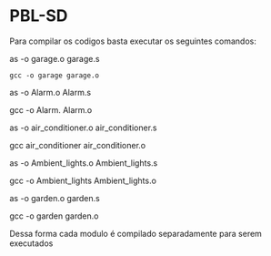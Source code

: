 # PBL-SD

  Para compilar os codigos basta executar os seguintes comandos:
  
  as -o garage.o garage.s
  
    gcc -o garage garage.o
  
  
  as -o Alarm.o Alarm.s
  
  gcc -o Alarm. Alarm.o
  
  
  as -o air_conditioner.o air_conditioner.s
  
  gcc  air_conditioner air_conditioner.o
  
  
  as -o Ambient_lights.o Ambient_lights.s
  
  gcc -o Ambient_lights Ambient_lights.o
  
  
  as -o garden.o garden.s
  
  gcc -o garden garden.o
  
 
 Dessa forma cada modulo é compilado separadamente para serem executados

